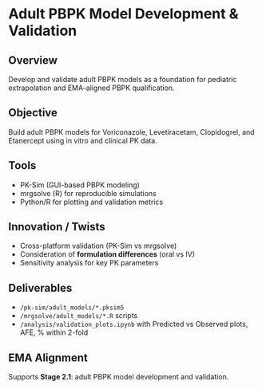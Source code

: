 # Adult PBPK Model Development & Validation

## Overview
Develop and validate adult PBPK models as a foundation for pediatric extrapolation and EMA-aligned PBPK qualification.

## Objective
Build adult PBPK models for Voriconazole, Levetiracetam, Clopidogrel, and Etanercept using in vitro and clinical PK data.

## Tools
- PK-Sim (GUI-based PBPK modeling)
- mrgsolve (R) for reproducible simulations
- Python/R for plotting and validation metrics

## Innovation / Twists
- Cross-platform validation (PK-Sim vs mrgsolve)
- Consideration of **formulation differences** (oral vs IV)
- Sensitivity analysis for key PK parameters

## Deliverables
- `/pk-sim/adult_models/*.pksim5`
- `/mrgsolve/adult_models/*.R` scripts
- `/analysis/validation_plots.ipynb` with Predicted vs Observed plots, AFE, % within 2-fold

## EMA Alignment
Supports **Stage 2.1**: adult PBPK model development and validation.
